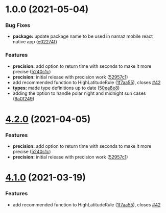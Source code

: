 # 1.0.0 (2021-05-04)


### Bug Fixes

* **package:** update package name to be used in namaz mobile react native app ([e02274f](https://github.com/goharanwar/namaz-js/commit/e02274fa3734e919e92841bb1d5fcffeeca99dd9))


### Features

* **precision:** add option to return time with seconds to make it more precise ([5240c1c](https://github.com/goharanwar/namaz-js/commit/5240c1c878309d5669bf2f7f5517b14954f9bd56))
* **precision:** initial release with precision work ([52957c1](https://github.com/goharanwar/namaz-js/commit/52957c1a7eb8f29c4e1ae6d1d9c6356908c31b7c))
* add recommended function to HighLatitudeRule ([1f7aa55](https://github.com/goharanwar/namaz-js/commit/1f7aa555b275eb2e07503c41c69092b7808c442c)), closes [#42](https://github.com/goharanwar/namaz-js/issues/42)
* **types:** made type definitions up to date ([50ea8e8](https://github.com/goharanwar/namaz-js/commit/50ea8e8ec31e1c8732d0029628fcd8bedf7a1a99))
* adding the option to handle polar night and midnight sun cases ([9a0f249](https://github.com/goharanwar/namaz-js/commit/9a0f24960120fe5913c9c85af0405ab7886c3497))

# [4.2.0](https://github.com/goharanwar/adhan-js/compare/v4.1.0...v4.2.0) (2021-04-05)


### Features

* **precision:** add option to return time with seconds to make it more precise ([5240c1c](https://github.com/goharanwar/adhan-js/commit/5240c1c878309d5669bf2f7f5517b14954f9bd56))
* **precision:** initial release with precision work ([52957c1](https://github.com/goharanwar/adhan-js/commit/52957c1a7eb8f29c4e1ae6d1d9c6356908c31b7c))

# [4.1.0](https://github.com/batoulapps/adhan-js/compare/v4.0.3...v4.1.0) (2021-03-19)


### Features

* add recommended function to HighLatitudeRule ([1f7aa55](https://github.com/batoulapps/adhan-js/commit/1f7aa555b275eb2e07503c41c69092b7808c442c)), closes [#42](https://github.com/batoulapps/adhan-js/issues/42)
